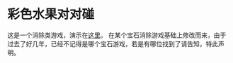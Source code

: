 # 彩色水果对对碰

这是一个消除类游戏，演示在[这里](http://lmy0217.oschina.io/fruit/)。
在某个宝石消除游戏基础上修改而来，由于过去了好几年，已经不记得是哪个宝石游戏，若是有哪位找到了请告知，特此声明。
